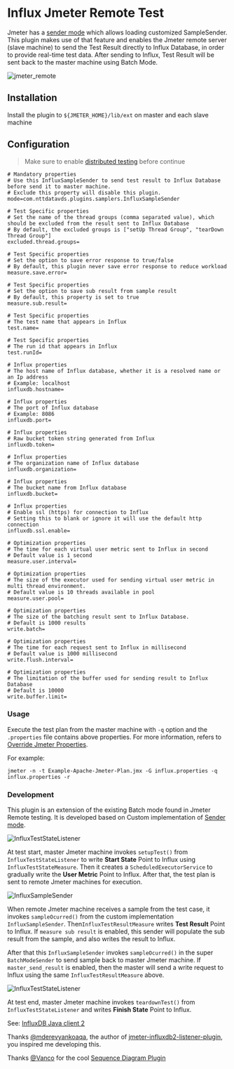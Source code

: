 # Influx Jmeter Remote Test

Jmeter has a [sender mode](https://jmeter.apache.org/usermanual/remote-test.html#sendermode) which allows loading 
customized SampleSender. This plugin makes use of that feature and enables the Jmeter remote server (slave machine) 
to send the Test Result directly to Influx Database, in order to provide real-time test data. After sending to Influx, 
Test Result will be sent back to the master machine using Batch Mode.

![jmeter_remote](https://github.com/vanduc2514/jmeter-influxdb2-remote/raw/master/image/jmeter_slave.png)

## Installation

Install the plugin to `${JMETER_HOME}/lib/ext` on master and each slave machine

## Configuration

> Make sure to enable [distributed testing](https://jmeter.apache.org/usermanual/jmeter_distributed_testing_step_by_step.html)
> before continue

```properties
# Mandatory properties
# Use this InfluxSampleSender to send test result to Influx Database before send it to master machine.
# Exclude this property will disable this plugin.
mode=com.nttdatavds.plugins.samplers.InfluxSampleSender

# Test Specific properties
# Set the name of the thread groups (comma separated value), which should be excluded from the result sent to Influx Database
# By default, the excluded groups is ["setUp Thread Group", "tearDown Thread Group"]
excluded.thread.groups=

# Test Specific properties
# Set the option to save error response to true/false
# By default, this plugin never save error response to reduce workload
measure.save.error=

# Test Specific properties
# Set the option to save sub result from sample result 
# By default, this property is set to true
measure.sub.result=

# Test Specific properties
# The test name that appears in Influx
test.name=

# Test Specific properties
# The run id that appears in Influx
test.runId=

# Influx properties
# The host name of Influx database, whether it is a resolved name or an Ip address
# Example: localhost
influxdb.hostname=

# Influx properties
# The port of Influx database
# Example: 8086
influxdb.port=

# Influx properties
# Raw bucket token string generated from Influx
influxdb.token=

# Influx properties
# The organization name of Influx database
influxdb.organization=

# Influx properties
# The bucket name from Influx database
influxdb.bucket=

# Influx properties
# Enable ssl (https) for connection to Influx
# Setting this to blank or ignore it will use the default http connection
influxdb.ssl.enable=

# Optimization properties
# The time for each virtual user metric sent to Influx in second
# Default value is 1 second
measure.user.interval=

# Optimization properties
# The size of the executor used for sending virtual user metric in multi thread environment.
# Default value is 10 threads available in pool
measure.user.pool=

# Optimization properties
# The size of the batching result sent to Influx Database. 
# Default is 1000 results
write.batch=

# Optimization properties
# The time for each request sent to Influx in millisecond
# Default value is 1000 millisecond
write.flush.interval=

# Optimization properties
# The limitation of the buffer used for sending result to Influx Database
# Default is 10000
write.buffer.limit=
```

### Usage

Execute the test plan from the master machine with `-q` option and the `.properties` file contains above properties. 
For more information, refers to [Override Jmeter Properties](https://jmeter.apache.org/usermanual/get-started.html#override).

For example:

```shell
jmeter -n -t Example-Apache-Jmeter-Plan.jmx -G influx.properties -q influx.properties -r

```

### Development

This plugin is an extension of the existing Batch mode found in Jmeter Remote testing. It is developed based on Custom 
implementation of [Sender mode](https://jmeter.apache.org/usermanual/remote-test.html#sendermode).

![InfluxTestStateListener](./image/InfluxTestStateListener_setupTest._sequence.png)

At test start, master Jmeter machine invokes ``setupTest()`` from ``InfluxTestStateListener`` to write **Start State** 
Point to Influx using ``InfluxTestStateMeasure``. Then it creates a ``ScheduledExecutorService`` to gradually write the 
**User Metric** Point to Influx. After that, the test plan is sent to remote Jmeter machines for execution.

![InfluxSampleSender](./image/InfluxSampleSender_sampleOccurred_sequence.png)

When remote Jmeter machine receives a sample from the test case, it invokes ``sampleOcurred()`` from the custom implementation
``InfluxSampleSender``. Then``InfluxTestResultMeasure`` writes **Test Result** Point to Influx. If ``measure sub result`` 
is enabled, this sender will populate the sub result from the sample, and also writes the result to Influx.

After that this ``InfluxSampleSender`` invokes ``sampleOcurred()`` in the super ``BatchModeSender`` to send sample back
to master Jmeter machine. If ``master_send_result`` is enabled, then the master will send a write request to Influx 
using the same ``InfluxTestResultMeasure`` above.

![InfluxTestStateListener](./image/InfluxTestStateListener_teardownTest_sequence.png)

At test end, master Jmeter machine invokes ``teardownTest()`` from ``InfluxTestStateListener`` and writes **Finish State**
Point to Influx.

See:
[InfluxDB Java client 2](https://github.com/influxdata/influxdb-client-java)

Thanks [@mderevyankoaqa](https://github.com/mderevyankoaqa), the author of
[jmeter-influxdb2-listener-plugin](https://github.com/mderevyankoaqa/jmeter-influxdb2-listener-plugin),
you inspired me developing this.

Thanks [@Vanco](https://github.com/Vanco) for the cool [Sequence Diagram Plugin](https://github.com/Vanco/SequencePlugin)